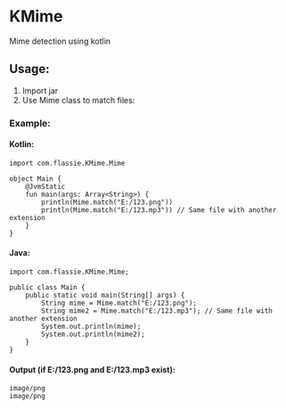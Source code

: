 # KMime
Mime detection using kotlin

## Usage:
1. Import jar
2. Use Mime class to match files:

### Example:
#### Kotlin:
```
import com.flassie.KMime.Mime

object Main {
    @JvmStatic
    fun main(args: Array<String>) {
        println(Mime.match("E:/123.png"))
        println(Mime.match("E:/123.mp3")) // Same file with another extension
    }
}
```
#### Java:
```
import com.flassie.KMime.Mime;

public class Main {
    public static void main(String[] args) {
        String mime = Mime.match("E:/123.png");
        String mime2 = Mime.match("E:/123.mp3"); // Same file with another extension
        System.out.println(mime);
        System.out.println(mime2);
    }
}
```
#### Output (if E:/123.png and E:/123.mp3 exist):
```
image/png
image/png
```
